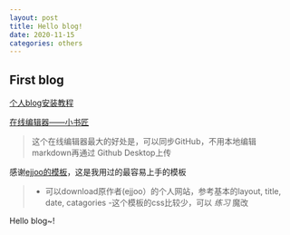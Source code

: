 ```yaml
---
layout: post
title: Hello blog!
date: 2020-11-15
categories: others
---
```


## First blog


[个人blog安装教程](https://www.cnblogs.com/wxyww/p/xiaoshujiang.html)

[在线编辑器——小书匠](http://www.xiaoshujiang.com)
> 这个在线编辑器最大的好处是，可以同步GitHub，不用本地编辑markdown再通过 Github Desktop上传

感谢[ejjoo的模板](https://github.com/ejjoo/jekyll-theme-monos/)，这是我用过的最容易上手的模板
>- 可以download原作者(ejjoo）的个人网站，参考基本的layout, title, date, catagories 
>-这个模板的css比较少，可以 *练习* 魔改

Hello blog~!

